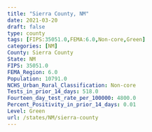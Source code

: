 ```yaml
---
title: "Sierra County, NM"
date: 2021-03-20
draft: false
type: county
tags: [FIPS:35051.0,FEMA:6.0,Non-core,Green]
categories: [NM]
County: Sierra County
State: NM
FIPS: 35051.0
FEMA_Region: 6.0
Population: 10791.0
NCHS_Urban_Rural_Classification: Non-core
Tests_in_prior_14_days: 518.0
Fourteen_day_test_rate_per_100000: 4800.0
Percent_Positivity_in_prior_14_days: 0.01
Level: Green
url: /states/NM/sierra-county
---
```



